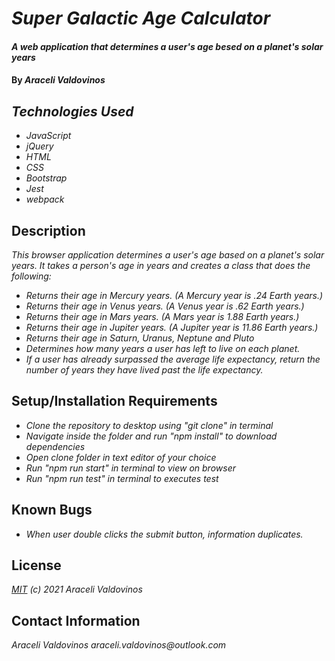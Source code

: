 # _Super Galactic Age Calculator_

#### _A web application that determines a user's age besed on a planet's solar years_

#### By _Araceli Valdovinos_

## _Technologies Used_

* _JavaScript_
* _jQuery_
* _HTML_
* _CSS_
* _Bootstrap_
* _Jest_
* _webpack_

## Description
_This browser application determines a user's age based on a planet's solar years. It takes a person's age in years and creates a class that does the following:_
* _Returns their age in Mercury years. (A Mercury year is .24 Earth years.)_
* _Returns their age in Venus years. (A Venus year is .62 Earth years.)_
* _Returns their age in Mars years. (A Mars year is 1.88 Earth years.)_
* _Returns their age in Jupiter years. (A Jupiter year is 11.86 Earth years.)_
* _Returns their age in Saturn, Uranus, Neptune and Pluto_
* _Determines how many years a user has left to live on each planet._
* _If a user has already surpassed the average life expectancy, return the number of years they have lived past the life expectancy._



## Setup/Installation Requirements

* _Clone the repository to desktop using "git clone" in terminal_
* _Navigate inside the folder and run "npm install" to download dependencies_
* _Open clone folder in text editor of your choice_
* _Run "npm run start" in terminal to view on browser_
* _Run "npm run test" in terminal to executes test_


## Known Bugs

* _When user double clicks the submit button, information duplicates._


## License
_[MIT](https://opensource.org/licenses/MIT) (c) 2021 Araceli Valdovinos_


## Contact Information
_Araceli Valdovinos araceli.valdovinos@outlook.com_
